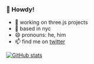 ### 🤠 Howdy!

- 👷 working on three.js projects
- 📍 based in nyc
- 😄 pronouns: he, him
- 📫 find me on [twitter](https://twitter.com/charlie_hess)

[![GitHub stats](https://github-readme-stats.vercel.app/api?username=charliehess)](https://github.com/anuraghazra/github-readme-stats)
